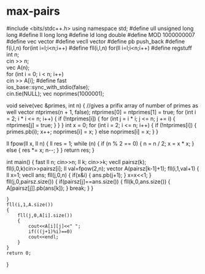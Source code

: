 # max-pairs
#include <bits/stdc++.h>
using namespace std;
#define ull unsigned long long
#define ll long long
#define ld long double
#define MOD 1000000007
#define vec vector<int>
#define vecll vector<ll>
#define pb push_back
#define f(i,l,n) for(int i=l;i<n;i++)
#define fll(i,l,n) for(ll i=l;i<n;i++)
#define regstuff                \
    int n;                      \
    cin >> n;                   \
    vec A(n);                   \
    for (int i = 0; i < n; i++) \
        cin >> A[i];
#define fast                          \
    ios_base::sync_with_stdio(false); \
    cin.tie(NULL);
vec noprimes(1000001);

void seive(vec &primes, int n)
{
   //gives a prifix array of number of primes as well
    vector<bool> ntprimes(n + 1, false);
    ntprimes[0] = ntprimes[1] = true;
    for (int i = 2; i * i <= n; i++)
    {
        if (!ntprimes[i])
        {
            for (int j = i * i; j <= n; j += i)
            {
                ntprimes[j] = true;
            }
        }
    }
    int x = 0;
    for (int i = 2; i <= n; i++)
    {
        if (!ntprimes[i])
        {
            primes.pb(i);
            x++;
            noprimes[i] = x;
        }
        else
            noprimes[i] = x;
    }
}

ll fpow(ll x, ll n)
{
    ll res = 1;
    while (n)
    {
        if (n % 2 == 0)
        {
            n = n / 2;
            x = x * x;
        }
        else
        {
            res *= x;
            n--;
        }
    }
    return res;
}

int main()
{
    fast 
    ll n;
    cin>>n;
    ll k;
    cin>>k;
    vecll pairsz(k);
    fll(i,0,k)cin>>pairsz[i];
    ll val=fpow(2,n);
    vector<vecll> A(pairsz[k-1]+1);
    fll(i,1,val+1)
    {
        ll x=1;
        vecll ans;
        fll(j,0,n)
        {
            if(x&i)
            {
                ans.pb(j+1);
            }
            x=x<<1;
        }
        fll(j,0,pairsz.size())
        {
            if(pairsz[j]==ans.size())
            {
                fll(k,0,ans.size())
                {
                    A[pairsz[j]].pb(ans[k]);
                }
                break;
            }
        }
        
    }
    fll(i,1,A.size())
    {
        fll(j,0,A[i].size())
        {
            cout<<A[i][j]<<" ";
            if(((j+1)%i)==0)
            cout<<endl;
        }
    }
    return 0;
}
